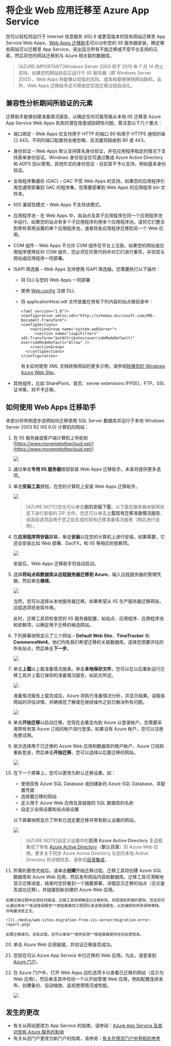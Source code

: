 <properties 
	pageTitle="将企业 Web 应用迁移至 Azure App Service" 
	description="演示如何使用 Web Apps 迁移助手快速将现有 IIS 网站迁移至 Azure App Service Web Apps" 
	services="app-service\web" 
	documentationCenter="" 
	authors="cephalin" 
	writer="cephalin" 
	manager="wpickett" 
	editor=""/>

<tags 
	ms.service="app-service-web"  
	ms.date="07/07/2015" 
	wacn.date="08/29/2015"/>

# 将企业 Web 应用迁移至 Azure App Service

您可以轻松将运行于 Internet 信息服务 (IIS) 6 或更高版本的现有网站迁移至 <!--[-->App Service Web Apps<!--](http://go.microsoft.com/fwlink/?LinkId=529714)-->。[Web Apps 迁移助手](https://www.movemetothecloud.net/)可以分析您的 IIS 服务器安装，确定哪些网站可以迁移至 App Service、突出显示所有不能迁移或不受平台支持的元素，然后将您的网站迁移到与 Azure 相关联的数据库。

>[AZURE.IMPORTANT]Windows Server 2003 将于 2015 年 7 月 14 终止支持。如果您的网站目前正运行于 IIS 服务器（即 Windows Server 2003），Web Apps 将能够以较低的风险、成本和摩擦保持网站联机，此外，Web Apps 迁移助手还可帮助您实现迁移过程自动化。

## 兼容性分析期间所验证的元素 ##
迁移助手能够创建准备情况报告，以确定任何可能导致从本地 IIS 迁移至 Azure App Service Web Apps 失败的潜在隐患或妨碍性问题。需注意以下几个要点：

-	端口绑定 - Web Apps 仅支持用于 HTTP 的端口 80 和用于 HTTPS 通信的端口 443。不同的端口配置将会被忽略，且流量将路由到 80 或 443。 
-	身份验证 – Web Apps 默认支持匿名身份验证，并在应用程序指定的情况下支持表单身份验证。Windows 身份验证仅可通过集成 Azure Active Directory 和 ADFS 加以使用。其他形式的身份验证 - 目前暂不予以支持，例如基本身份验证。 
-	全局程序集缓存 (GAC) – GAC 不受 Web Apps 的支持。如果您的应用程序引用您通常部署到 GAC 的程序集，您需要部署到 Web Apps 的应用程序 bin 文件夹。 
-	IIS5 兼容性模式 – Web Apps 不支持该模式。 
-	应用程序池 - 在 Web Apps 中，各站点及其子应用程序在同一个应用程序池中运行。如果您的站点有多个子应用程序利用多个应用程序池，请将它们整合到带有常用设置的单个应用程序池，或者将各应用程序迁移到另一个 Web 应用。
-	COM 组件 – Web Apps 不允许 COM 组件在平台上注册。如果您的网站或应用程序使用任何 COM 组件，您必须在托管代码中对它们进行重写，并将其与网站或应用程序一同部署。
-	ISAPI 筛选器 – Web Apps 支持使用 ISAPI 筛选器。您需要执行以下操作：
	-	将 DLL与您的 Web Apps 一同部署 
	-	使用 [Web.config](http://www.iis.net/configreference/system.webserver/isapifilters) 注册 DLL
	-	将 applicationHost.xdt 文件放置在带有下列内容的站点根目录中：

			<?xml version="1.0"?>
			<configuration xmlns:xdt="http://schemas.microsoft.com/XML-Document-Transform">
			<configSections>
			    <sectionGroup name="system.webServer">
			      <section name="isapiFilters" xdt:Transform="SetAttributes(overrideModeDefault)" overrideModeDefault="Allow" />
			    </sectionGroup>
			  </configSections>
			</configuration>

		有关如何使用 XML 文档转换网站的更多示例，请参阅[转换您的 Windows Azure Web Site](http://blogs.msdn.com/b/waws/archive/2014/06/17/transform-your-microsoft-azure-web-site.aspx)。

-	其他组件，比如 SharePoint、首页、server extensions (FPSE)、FTP，SSL 证书等，将不予迁移。

## 如何使用 Web Apps 迁移助手 ##
本部分将举例逐步说明如何迁移使用 SQL Server 数据库并运行于本地 Windows Server 2003 R2 (IIS 6.0) 计算机的网站：

1.	在 IIS 服务器或客户端计算机上导航到[https://www.movemetothecloud.net/](https://www.movemetothecloud.net/) 

	![](./media/web-sites-migration-from-iis-server/migration-tool-homepage.png)

2.	通过单击**专用 IIS 服务器**按钮安装 Web Apps 迁移助手。未来将提供更多选项。
4.	单击**安装工具**按钮，在您的计算机上安装 Web Apps 迁移助手。

	![](./media/web-sites-migration-from-iis-server/install-page.png)

	>[AZURE.NOTE]您也可以单击**脱机安装下载**，以下载在服务器未联网状态下进行安装的 ZIP 文件。您还可以单击**上载现有迁移准备情况报告**，该高级选项适用于您之前生成的现有迁移准备情况报表（稍后进行说明）。

5.	在**应用程序将安装**屏幕，单击**安装**以在您的计算机上进行安装。如果需要，它还会安装比如 Web 部署、DacFX，和 IIS 等相应的依赖项。

	![](./media/web-sites-migration-from-iis-server/install-progress.png)

	安装后，Web Apps 迁移助手将自动启动。
  
6.	选择**将站点和数据库从远程服务器迁移到 Azure**。输入远程服务器的管理凭据，然后单击**继续**。

	![](./media/web-sites-migration-from-iis-server/migrate-from-remote.png)

	当然，您可以选择从本地服务器迁移。如果希望从 IIS 生产服务器迁移网站，远程选项将发挥作用。
 
	此时，迁移工具将检查您的 IIS 服务器配置，如站点、应用程序、应用程序池和依赖项，以确定用于迁移的候选网站。

8.	下列屏幕快照显示了三个网站 – **Default Web Site**、**TimeTracker** 和 **CommerceNet4**。他们均有我们希望迁移的关联数据库。选择您想要评估的所有站点，然后单击**下一步**。

	![](./media/web-sites-migration-from-iis-server/select-migration-candidates.png)
 
9.	单击**上载**以上载准备情况报表。单击**本地保存文件**，您可以在以后重新运行迁移工具并上载已保存的准备情况报告，如前文所述。

	![](./media/web-sites-migration-from-iis-server/upload-readiness-report.png)
 
	准备情况报告上载完成后，Azure 将执行准备情况分析，并显示结果。读取各网站的评估详情，并确保您了解或在继续操作之前已解决所有问题。
 
	![](./media/web-sites-migration-from-iis-server/readiness-assessment.png)

12.	单击**开始迁移**以启动迁移。您现在会重定向到 Azure 以登录帐户。您需要采用带有有效 Azure 订阅的帐户进行登录。如果没有 Azure 帐户，您可以注册免费试用。

13.	依次选择用于已迁移的 Azure Web 应用和数据库的租户帐户、Azure 订阅和重新登录，然后单击**开始迁移**。您可以选择以后要迁移的网站。

	![](./media/web-sites-migration-from-iis-server/choose-tenant-account.png)

14.	在下一个屏幕上，您可以更改为默认迁移设置，如：

	- 使用现有 Azure SQL Database 或创建新的 Azure SQL Database，并配置凭据
	- 选择要迁移的网站
	- 定义用于 Azure Web 应用及其链接的 SQL 数据库的名称
	- 自定义全局设置和站点级设置

	以下屏幕快照显示了所有已选定要迁移并带有默认设置的网站。

	![](./media/web-sites-migration-from-iis-server/migration-settings.png)

	>[AZURE.NOTE]自定义设置中的**启用 Azure Active Directory** 复选框集成了带有 [Azure Active Directory](/documentation/articles/active-directory-whatis)（**默认目录**）的 Azure Web 应用。更多关于同步 Azure Active Directory 与您的本地 Active Directory 的详细信息，请参阅[目录集成](https://msdn.microsoft.com/zh-cn/library/jj573653)。

16.	 所需的更改完成后，请单击**创建**开始迁移过程。迁移工具将创建 Azure SQL 数据库和 Azure Web 应用，然后发布网站内容和数据库。迁移工具可清晰地显示迁移进度，结束时您将看到一个摘要屏幕，详细显示迁移的站点（无论是否成功迁移），并链接到新创建的 Azure Web 应用。

	如果迁移过程中出现任何错误，迁移工具将明确显示迁移失败，并回滚到所做的更改。您还将可以通过单击**发送错误报告**按钮直接向工程团队发送错误报告，以及捕获的失败调用堆栈，并构建消息正文。

	![](./media/web-sites-migration-from-iis-server/migration-error-report.png)

	如果迁移成功，没有出错，还可以单击**提供反馈**按钮直接提供任何反馈信息。
 
20.	单击 Azure Web 应用链接，并验证迁移是否成功。

21. 您现在可以 Azure App Service 中已迁移的 Web 应用。为此，请登录到 [Azure 门户](https://manage.windowsazure.cn)。

22. 在 Azure 门户中，打开 Web Apps 边栏选项卡以查看已迁移的网站（显示为 Web 应用），然后单击其中任何一个以开始管理 Web 应用，例如配置连续发布、创建备份、自动缩放、监视使用情况或性能。

	![](./media/web-sites-migration-from-iis-server/TimeTrackerMigrated.png)

## 发生的更改
* 有关从网站更改为 App Service 的指南，请参阅：[Azure App Service 及其对现有 Azure 服务的影响](http://go.microsoft.com/fwlink/?LinkId=529714)
* 有关从旧门户更改为新门户的指南，请参阅：[有关在预览门户中导航的参考](http://go.microsoft.com/fwlink/?LinkId=529715)
 

<!---HONumber=67-->